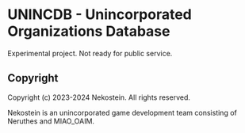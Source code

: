 # UNINCDB - Unincorporated Organizations Database

Experimental project. Not ready for public service.



## Copyright

Copyright (c) 2023-2024 Nekostein. All rights reserved.

Nekostein is an unincorporated game development team consisting of Neruthes and MIAO_OAIM.
